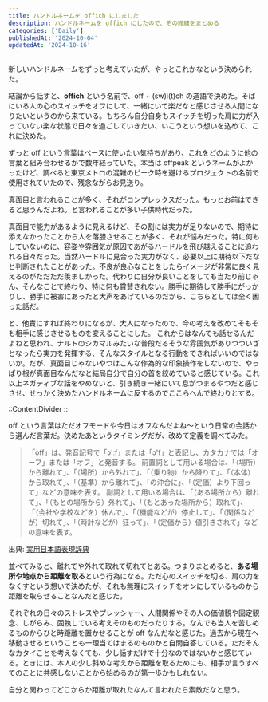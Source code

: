 ```yaml
---
title: ハンドルネームを offich にしました
description: ハンドルネームを offich にしたので、その経緯をまとめる
categories: ['Daily']
publishedAt: '2024-10-04'
updatedAt: '2024-10-16'
---
```


新しいハンドルネームをずっと考えていたが、やっとこれかなという決められた。

結論から話すと、**offich** という名前で、off + (sw)i(t)ch の造語で決めた。そばにいる人の心のスイッチをオフにして、一緒にいて楽だなと感じさせる人間になりたいというのから来ている。もちろん自分自身もスイッチを切った肩に力が入っていない楽な状態で日々を過ごしていきたい、いこうという想いを込めて、これに決めた。

ずっと off という言葉はベースに使いたい気持ちがあり、これをどのように他の言葉と組み合わせるかで数年経っていた。本当は offpeak というネームがよかったけど、調べると東京メトロの混雑のピーク時を避けるプロジェクトの名前で使用されていたので、残念ながらお見送り。

真面目と言われることが多く、それがコンプレックスだった。<!-- textlint-disable -->もっとお前はできると思うんだよね。と言われることが多い子供時代だった。<!-- textlint-enable -->

真面目で能力があるように見えるけど、その割には実力が足りないので、期待に添えなかったことから人を落胆させることが多く、それが悩みだった。特に何もしていないのに、容姿や雰囲気が原因であがるハードルを飛び越えることに追われる日々だった。当然ハードルに見合った実力がなく、必要以上に期待以下だなと判断されたことがあった。不良が良心なことをしたらイメージが非常に良く見えるのがただただ羨ましかった。代わりに自分が良いことをしても当たり前じゃん、そんなことで終わり、特に何も賞賛されない。勝手に期待して勝手にがっかりし、勝手に被害にあったと大声をあげているのだから、こちらとしては全く困った話だ。

と、他責にすれば終わりになるが、大人になったので、今の考えを改めてそもそも相手に感じさせるものを変えることにした。
これからはなんでも話せるんだよねと思われ、ナルトのシカマルみたいな普段だるそうな雰囲気がありつついざとなったら実力を発揮する、そんなスタイルとなる行動をできればいいのではないか。だが、真面目じゃないやつはこんな作為的な印象操作をしないので、やっぱり根が真面目なんだなと結局自分で自分の首を絞めていると感じている。これ以上ネガティブな話をやめないと、引き続き一緒にいて息がつまるやつだと感じさせ、せっかく決めたハンドルネームに反するのでここらへんで終わりとする。

::ContentDivider
::

off という言葉はただオフモードや今日はオフなんだよね〜という日常の会話から選んだ言葉だ。決めたあというタイミングだが、改めて定義を調べてみた。

> 「off」は、発音記号で「ɔ'ːf」または「ɔ'f」と表記し、カタカナでは「オーフ」または「オフ」と発音する。 前置詞として用いる場合は、「（場所）から離れて」、「（場所）から外れて」、「（乗り物）から降りて」、「（本体）から取れて」、「（基準）から離れて」、「の沖合に」、「（定価）より下回って」などの意味を表す。
> 副詞として用いる場合は、「（ある場所から）離れて」、「（もとの場所から）外れて」、「（もとあった場所から）取れて」、「（会社や学校などを）休んで」、「（機能などが）停止して」、「（関係などが）切れて」、「（時計などが）狂って」、「（定価から）値引きされて」などの意味を表す。

出典: [実用日本語表現辞典](https://www.weblio.jp/content/off)

並べてみると、離れてや外れて取れて切れてとある。つまりまとめると、**ある場所や地点から距離を取る**という行為になる。ただ心のスイッチを切る、肩の力をなくすという想いで決めたが、それも無理にスイッチをオンにしているものから距離を取らせることなんだと感じた。

それぞれの日々のストレスやプレッシャー、人間関係やその人の価値観や固定観念、しがらみ、固執している考えそのものだったりする。なんでも当人を苦しめるものからひと時距離を置かせることが off なんだなと感じた。過去から現在へ移動させるということも一理当てはまるのものかと自問自答している。ただそんなカタイことを考えなくても、少し話すだけで十分なのではないかと感じている。<!-- textlint-disable -->ときには、本人の少し斜めな考えから距離を取るためにも、相手が言うすべてのことに共感しないことから始めるのが第一歩かもしれない。<!-- textlint-enable -->

<!-- textlint-disable -->
自分と関わってどこからか距離が取れたなんて言われたら素敵だなと思う。
<!-- textlint-enable -->
